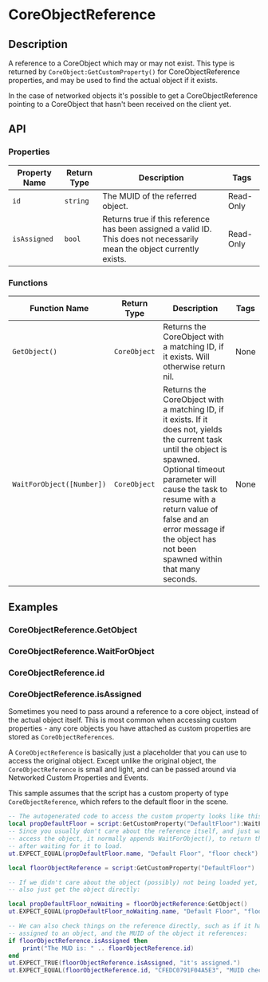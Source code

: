 # CoreObjectReference

## Description

A reference to a CoreObject which may or may not exist. This type is returned by `CoreObject:GetCustomProperty()` for CoreObjectReference properties, and may be used to find the actual object if it exists.

In the case of networked objects it's possible to get a CoreObjectReference pointing to a CoreObject that hasn't been received on the client yet.

## API

### Properties 

| Property Name | Return Type | Description | Tags |
| -------- | ----------- | ----------- | ---- |
| `id` | `string` | The MUID of the referred object. | Read-Only |
| `isAssigned` | `bool` | Returns true if this reference has been assigned a valid ID. This does not necessarily mean the object currently exists. | Read-Only |

### Functions 

| Function Name | Return Type | Description | Tags |
| -------- | ----------- | ----------- | ---- |
| `GetObject()` | `CoreObject` | Returns the CoreObject with a matching ID, if it exists. Will otherwise return nil. | None |
| `WaitForObject([Number])` | `CoreObject` | Returns the CoreObject with a matching ID, if it exists. If it does not, yields the current task until the object is spawned. Optional timeout parameter will cause the task to resume with a return value of false and an error message if the object has not been spawned within that many seconds. | None |

## Examples 

### CoreObjectReference.GetObject

### CoreObjectReference.WaitForObject

### CoreObjectReference.id

### CoreObjectReference.isAssigned

Sometimes you need to pass around a reference to a core object, instead of the actual object itself. This is most common when accessing custom properties - any core objects you have attached as custom properties are stored as `CoreObjectReferences`.

A `CoreObjectReference` is basically just a placeholder that you can use to access the original object. Except unlike the original object, the `CoreObjectReference` is small and light, and can be passed around via Networked Custom Properties and Events.

This sample assumes that the script has a custom property of type `CoreObjectReference`, which refers to the default floor in the scene.

```lua
-- The autogenerated code to access the custom property looks like this:
local propDefaultFloor = script:GetCustomProperty("DefaultFloor"):WaitForObject()
-- Since you usually don't care about the reference itself, and just want to
-- access the object, it normally appends WaitForObject(), to return the object
-- after waiting for it to load.
ut.EXPECT_EQUAL(propDefaultFloor.name, "Default Floor", "floor check")

local floorObjectReference = script:GetCustomProperty("DefaultFloor")

-- If we didn't care about the object (possibly) not being loaded yet, we could
-- also just get the object directly:

local propDefaultFloor_noWaiting = floorObjectReference:GetObject()
ut.EXPECT_EQUAL(propDefaultFloor_noWaiting.name, "Default Floor", "floor check2")

-- We can also check things on the reference directly, such as if it has been
-- assigned to an object, and the MUID of the object it references:
if floorObjectReference.isAssigned then
    print("The MUD is: " .. floorObjectReference.id)
end
ut.EXPECT_TRUE(floorObjectReference.isAssigned, "it's assigned.")
ut.EXPECT_EQUAL(floorObjectReference.id, "CFEDC0791F04A5E3", "MUID check")
```
